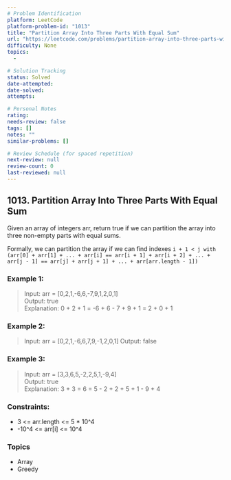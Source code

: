 ```yaml
---
# Problem Identification
platform: LeetCode
platform-problem-id: "1013"
title: "Partition Array Into Three Parts With Equal Sum"
url: "https://leetcode.com/problems/partition-array-into-three-parts-with-equal-sum/"
difficulty: None
topics:
  -

# Solution Tracking
status: Solved
date-attempted:
date-solved:
attempts:

# Personal Notes
rating:
needs-review: false
tags: []
notes: ""
similar-problems: []

# Review Schedule (for spaced repetition)
next-review: null
review-count: 0
last-reviewed: null
---
```


## 1013. Partition Array Into Three Parts With Equal Sum
Given an array of integers arr, return true if we can partition the array into three non-empty parts with equal sums.

Formally, we can partition the array if we can find indexes `i + 1 < j with (arr[0] + arr[1] + ... + arr[i] == arr[i + 1] + arr[i + 2] + ... + arr[j - 1] == arr[j] + arr[j + 1] + ... + arr[arr.length - 1])`

### Example 1:

> Input: arr = [0,2,1,-6,6,-7,9,1,2,0,1]<br/>
> Output: true<br/>
> Explanation: 0 + 2 + 1 = -6 + 6 - 7 + 9 + 1 = 2 + 0 + 1

### Example 2:

> Input: arr = [0,2,1,-6,6,7,9,-1,2,0,1]
> Output: false

### Example 3:

> Input: arr = [3,3,6,5,-2,2,5,1,-9,4]<br/>
> Output: true<br/>
> Explanation: 3 + 3 = 6 = 5 - 2 + 2 + 5 + 1 - 9 + 4
 

### Constraints:

- 3 <= arr.length <= 5 * 10^4
- -10^4 <= arr[i] <= 10^4

### Topics

- Array
- Greedy